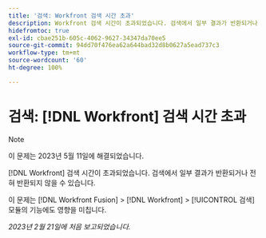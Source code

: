 ```yaml
---
title: '검색: Workfront 검색 시간 초과'
description: Workfront 검색 시간이 초과되었습니다. 검색에서 일부 결과가 반환되거나 전혀 반환되지 않을 수 있습니다.
hidefromtoc: true
exl-id: cbae251b-605c-4062-9627-34347da70ee5
source-git-commit: 94dd70f476ea62a644bad32d8b0627a5ead737c3
workflow-type: tm+mt
source-wordcount: '60'
ht-degree: 100%

---
```


# 검색: [!DNL Workfront] 검색 시간 초과

<!--this issue is on WF and WFF TOCs. Valid issue, won't fix-->

>[!NOTE]
>
>이 문제는 2023년 5월 11일에 해결되었습니다.

[!DNL Workfront] 검색 시간이 초과되었습니다. 검색에서 일부 결과가 반환되거나 전혀 반환되지 않을 수 있습니다.

이 문제는 [!DNL Workfront Fusion] > [!DNL Workfront] > [!UICONTROL 검색] 모듈의 기능에도 영향을 미칩니다.

_2023년 2월 21일에 처음 보고되었습니다._
